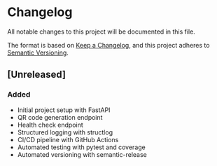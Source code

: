 # Changelog

All notable changes to this project will be documented in this file.

The format is based on [Keep a Changelog](https://keepachangelog.com/en/1.0.0/),
and this project adheres to [Semantic Versioning](https://semver.org/spec/v2.0.0.html).

## [Unreleased]

### Added
- Initial project setup with FastAPI
- QR code generation endpoint
- Health check endpoint
- Structured logging with structlog
- CI/CD pipeline with GitHub Actions
- Automated testing with pytest and coverage
- Automated versioning with semantic-release 